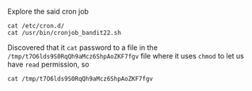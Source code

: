 Explore the said cron job
```
cat /etc/cron.d/
cat /usr/bin/cronjob_bandit22.sh
```
Discovered that it `cat` password to a file in the `/tmp/t7O6lds9S0RqQh9aMcz6ShpAoZKF7fgv` file where it uses `chmod` to let us have `read` permission, so
```
cat /tmp/t7O6lds9S0RqQh9aMcz6ShpAoZKF7fgv
```

